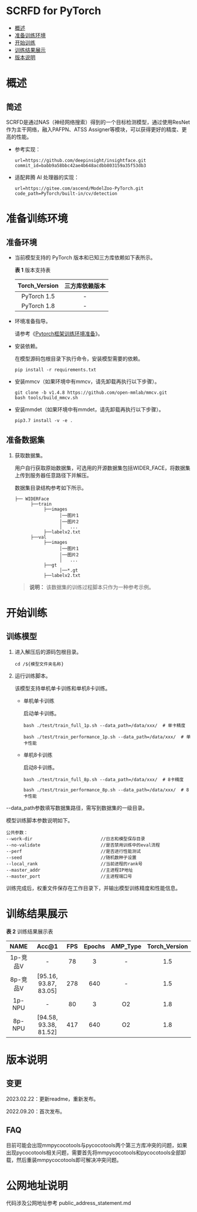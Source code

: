 # SCRFD for PyTorch

-   [概述](概述.md)
-   [准备训练环境](准备训练环境.md)
-   [开始训练](开始训练.md)
-   [训练结果展示](训练结果展示.md)
-   [版本说明](版本说明.md)



# 概述

## 简述

SCRFD是通过NAS（神经网络搜索）得到的一个目标检测模型，通过使用ResNet作为主干网络，融入PAFPN、ATSS Assigner等模块，可以获得更好的精度、更高的性能。


- 参考实现：

  ```
  url=https://github.com/deepinsight/insightface.git
  commit_id=babb9a58bbc42ae4b648acdbb803159a35f53db3
  ```

- 适配昇腾 AI 处理器的实现：

  ```
  url=https://gitee.com/ascend/ModelZoo-PyTorch.git
  code_path=PyTorch/built-in/cv/detection
  ```


# 准备训练环境

## 准备环境

- 当前模型支持的 PyTorch 版本和已知三方库依赖如下表所示。

  **表 1**  版本支持表

  | Torch_Version      | 三方库依赖版本                                 |
  | :--------: | :----------------------------------------------------------: |
  | PyTorch 1.5 | - |
  | PyTorch 1.8 | - |
  
- 环境准备指导。

  请参考《[Pytorch框架训练环境准备](https://www.hiascend.com/document/detail/zh/ModelZoo/pytorchframework/ptes)》。
  
- 安装依赖。

  在模型源码包根目录下执行命令，安装模型需要的依赖。
  ```shell
  pip install -r requirements.txt
  ```

- 安装mmcv（如果环境中有mmcv，请先卸载再执行以下步骤）。
  ```shell
  git clone -b v1.4.8 https://github.com/open-mmlab/mmcv.git
  bash tools/build_mmcv.sh
  ```

- 安装mmdet（如果环境中有mmdet，请先卸载再执行以下步骤）。
  ```shell
  pip3.7 install -v -e .
  ```


## 准备数据集

1. 获取数据集。

   用户自行获取原始数据集，可选用的开源数据集包括WIDER_FACE，将数据集上传到服务器任意路径下并解压。

   数据集目录结构参考如下所示。

   ```
   ├── WIDERFace
         ├──train
              ├──images
                    │──图片1
                    │──图片2
                    │   ...       
              ├──labelv2.txt              
         ├──val  
              ├──images
                    │──图片1
                    │──图片2
                    │   ...       
              ├──gt  
                    │──*.gt    
              ├──labelv2.txt 
   ```

   > **说明：** 
   >该数据集的训练过程脚本只作为一种参考示例。


# 开始训练

## 训练模型

1. 进入解压后的源码包根目录。

   ```
   cd /${模型文件夹名称} 
   ```

2. 运行训练脚本。

   该模型支持单机单卡训练和单机8卡训练。

   - 单机单卡训练

     启动单卡训练。

     ```
     bash ./test/train_full_1p.sh --data_path=/data/xxx/  # 单卡精度
     
     bash ./test/train_performance_1p.sh --data_path=/data/xxx/  # 单卡性能
     ```

   - 单机8卡训练

     启动8卡训练。
     
     ```
     bash ./test/train_full_8p.sh --data_path=/data/xxx/  # 8卡精度
     
     bash ./test/train_performance_8p.sh --data_path=/data/xxx/  # 8卡性能
     ```
   

--data_path参数填写数据集路径，需写到数据集的一级目录。

模型训练脚本参数说明如下。

```
公共参数：
--work-dir                          //日志和模型保存目录
--no-validate                       //是否禁用训练中的eval流程
--perf                              //是否进行性能测试
--seed                              //随机数种子设置
--local_rank                        //当前进程的rank号
--master_addr                       //主进程IP地址
--master_port                       //主进程端口号
```

训练完成后，权重文件保存在工作目录下，并输出模型训练精度和性能信息。

# 训练结果展示

**表 2**  训练结果展示表

| NAME    | Acc@1 |  FPS | Epochs | AMP_Type | Torch_Version |
| :-----: | :---: | :--: | :----: | :------: | :------: |
| 1p-竞品V | -     |  78 | 3      |        - |     1.5 |
| 8p-竞品V | [95.16, 93.87, 83.05] | 278 | 640    |        - |     1.5 |
| 1p-NPU  | -     |  80 | 3      |       O2 |    1.8 |
| 8p-NPU  | [94.58, 93.38, 81.52] | 417 | 640    |       O2 |    1.8 |

# 版本说明

## 变更

2023.02.22：更新readme，重新发布。

2022.09.20：首次发布。

## FAQ


目前可能会出现mmpycocotools与pycocotools两个第三方库冲突的问题，如果出现pycocotools相关问题，需要首先将mmpycocotools和pycocotools全部卸载，然后重装mmpycocotools即可解决冲突问题。

# 公网地址说明

代码涉及公网地址参考 public_address_statement.md
